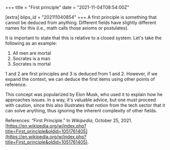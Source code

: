 +++
title = "First principle"
date = "2021-11-04T08:54:00Z"

[extra]
blips_id = "202111040854"
+++
A first principle is something that cannot be deduced from anything. Different fields have slightly different names for this (i.e., math calls those axioms or postulates).

It is important to state that this is relative to a closed system. Let's take the following as an example:

1. All men are mortal
2. Socrates is a man
3. Socrates is mortal

1 and 2 are first principles and 3 is deduced from 1 and 2. However, if we expand the context, we can deduce the first items using other points of reference.

This concept was popularized by Elon Musk, who used it to explain how he approaches issues. In a way, it's valuable advice, but one must proceed with caution, since this also illustrates that notion from the tech sector that it can solve anything, thus ignoring the inherent complexity of other fields.

References:
“First Principle.” In _Wikipedia_, October 25, 2021. [https://en.wikipedia.org/w/index.php?title=First_principle&oldid=1051761405](https://en.wikipedia.org/w/index.php?title=First_principle&oldid=1051761405).

